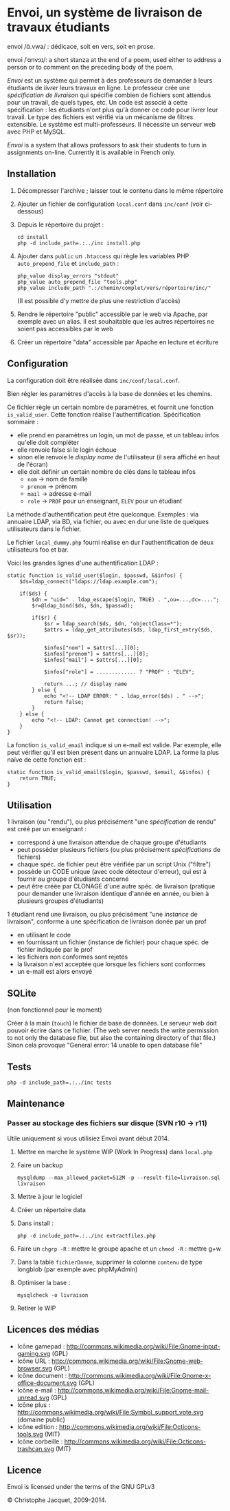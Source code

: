 # Envoi, un système de livraison de travaux étudiants

envoi /ɑ̃.vwa/ : dédicace, soit en vers, soit en prose.

envoi /ˈɑnvɔɪ/: a short stanza at the end of a poem, used either to address a person or to comment on the preceding body of the poem.

_Envoi_ est un système qui permet à des professeurs de demander à leurs étudiants de _livrer_ leurs travaux en ligne. Le professeur crée une _spécification de livraison_ qui spécifie combien de fichiers sont attendus pour un travail, de quels types, etc. Un code est associé à cette spécification : les étudiants n'ont plus qu'à donner ce code pour livrer leur travail. Le type des fichiers est vérifié via un mécanisme de filtres extensible. Le système est multi-professeurs. Il nécessite un serveur web avec PHP et MySQL.

_Envoi_ is a system that allows professors to ask their students to turn in assignments on-line. Currently it is available in French only.


## Installation

1. Décompresser l'archive ; laisser tout le contenu dans le même répertoire

2. Ajouter un fichier de configuration `local.conf` dans `inc/conf` (voir ci-dessous)

3. Depuis le répertoire du projet :
   ```
   cd install
   php -d include_path=.:../inc install.php
   ```

4. Ajouter dans `public` un `.htaccess` qui règle les variables PHP `auto_prepend_file`
et `include_path` :
   
   ```
   php_value display_errors "stdout"
   php_value auto_prepend_file "tools.php"
   php_value include_path ".:/chemin/complet/vers/répertoire/inc/"
   ```
   
   (Il est possible d'y mettre de plus une restriction d'accès)

5. Rendre le répertoire "public" accessible par le web via Apache, 
par exemple avec un alias. Il est souhaitable que les autres répertoires ne soient pas accessibles par le web

6. Créer un répertoire "data" accessible par Apache en lecture et écriture



## Configuration

La configuration doit être réalisée dans `inc/conf/local.conf`.

Bien régler les paramètres d'accès à la base de données et les chemins.

Ce fichier règle un certain nombre de paramètres, et fournit une fonction
`is_valid_user`. Cette fonction réalise l'authentification. Spécification sommaire :
 - elle prend en paramètres un login, un mot de passe, et un tableau infos qu'elle doit compléter
 - elle renvoie false si le login échoue
 - sinon elle renvoie le _display name_ de l'utilisateur (il sera affiché en haut de l'écran)
 - elle doit définir un certain nombre de clés dans le tableau infos
    - `nom` -> nom de famille
    - `prenom` -> prénom
    - `mail` -> adresse e-mail
    - `role` -> `PROF` pour un enseignant, `ELEV` pour un étudiant

La méthode d'authentification peut être quelconque. Exemples : via annuaire LDAP,
via BD, via fichier, ou avec en dur une liste de quelques utilisateurs dans le fichier.

Le fichier `local_dummy.php` fourni réalise en dur l'authentification de deux utilisateurs
foo et bar.

Voici les grandes lignes d'une authentification LDAP :

    static function is_valid_user($login, $passwd, &$infos) {
        $ds=ldap_connect("ldaps://ldap.example.com");

        if($ds) {
            $dn = "uid=" . ldap_escape($login, TRUE) . ",ou=...,dc=....";
            $r=@ldap_bind($ds, $dn, $passwd);

            if($r) {
                $sr = ldap_search($ds, $dn, "objectClass=*");
                $attrs = ldap_get_attributes($ds, ldap_first_entry($ds, $sr));

                $infos["nom"] = $attrs[...][0];
                $infos["prenom"] = $attrs[...][0];
                $infos["mail"] = $attrs[...][0];

                $infos["role"] = ............. ? "PROF" : "ELEV";

                return ...; // display name
            } else {
                echo "<!-- LDAP ERROR: " . ldap_error($ds) . " -->";
                return false;
            }
        } else {
            echo "<!-- LDAP: Cannot get connection! -->";
        }
    }


La fonction `is_valid_email` indique si un e-mail est valide. Par exemple, elle
peut vérifier qu'il est bien présent dans un annuaire LDAP. La forme la plus
naïve de cette fonction est :

    static function is_valid_email($login, $passwd, $email, &$infos) {
        return TRUE;
    }



## Utilisation

1 livraison (ou "rendu"), ou plus précisément "une *spécification* de rendu" est créé par un enseignant :
 - correspond à une livraison attendue de chaque groupe d'étudiants
 - peut posséder plusieurs fichiers (ou plus précisément *spécifications* de fichiers)
 - chaque spéc. de fichier peut être vérifiée par un script Unix ("filtre")
 - possède un CODE unique (avec code détecteur d'erreur), qui est à fournir au groupe d'étudiants concerné
 - peut être créée par CLONAGE d'une autre spéc. de livraison (pratique pour demander une livraison
identique d'année en année, ou bien à plusieurs groupes d'étudiants)

1 étudiant rend une livraison, ou plus précisément "une *instance* de livraison", conforme à une spécification
de livraison donée par un prof
 - en utilisant le code
 - en fournissant un fichier (instance de fichier) pour chaque spéc. de fichier indiquée par le prof
 - les fichiers non conformes sont rejetés
 - la livraison n'est acceptée que lorsque les fichiers sont conformes
 - un e-mail est alors envoyé


## SQLite

(non fonctionnel pour le moment)

Créer à la main (`touch`) le fichier de base de données.
Le serveur web doit pouvoir écrire dans ce fichier. (The web server needs the write permission to not only the database file, but also the containing directory of that file.)
Sinon cela provoque "General error: 14 unable to open database file"



## Tests

```
php -d include_path=.:../inc tests
```


## Maintenance

### Passer au stockage des fichiers sur disque (SVN r10 -> r11)

Utile uniquement si vous utilisiez Envoi avant début 2014.

1. Mettre en marche le système WIP (Work In Progress) dans `local.php`

2. Faire un backup
   
   ```
   mysqldump --max_allowed_packet=512M -p --result-file=livraison.sql livraison
   ```

3. Mettre à jour le logiciel

4. Créer un répertoire data

5. Dans install :
   ```
   php -d include_path=.:../inc extractfiles.php
   ```

6. Faire un `chgrp -R` : mettre le groupe apache et un `chmod -R` : mettre g+w

7. Dans la table `fichierDonne`, supprimer la colonne `contenu` de type longblob
(par exemple avec phpMyAdmin)

8. Optimiser la base :
   
   ```
   mysqlcheck -o livraison
   ```

9. Retirer le WIP


## Licences des médias

- Icône gamepad : http://commons.wikimedia.org/wiki/File:Gnome-input-gaming.svg (GPL)
- Icône URL : http://commons.wikimedia.org/wiki/File:Gnome-web-browser.svg (GPL)
- Icône document : http://commons.wikimedia.org/wiki/File:Gnome-x-office-document.svg (GPL)
- Icône e-mail : http://commons.wikimedia.org/wiki/File:Gnome-mail-unread.svg (GPL)
- Icône plus : http://commons.wikimedia.org/wiki/File:Symbol_support_vote.svg (domaine public)
- Icône edition : http://commons.wikimedia.org/wiki/File:Octicons-tools.svg (MIT)
- Icône corbeille : http://commons.wikimedia.org/wiki/File:Octicons-trashcan.svg (MIT)

## Licence

Envoi is licensed under the terms of the GNU GPLv3

© Christophe Jacquet, 2009-2014.